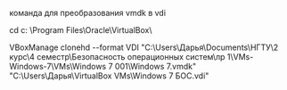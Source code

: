 команда для преобразования vmdk в vdi

cd c: \Program Files\Oracle\VirtualBox\

VBoxManage clonehd --format VDI "C:\Users\Дарья\Documents\НГТУ\2 курс\4 семестр\Безопасность операционных систем\лр 1\VMs-Windows-7\VMs\Windows 7 001\Windows 7.vmdk" "C:\Users\Дарья\VirtualBox VMs\Windows 7 БОС.vdi"